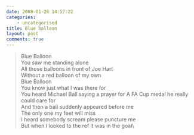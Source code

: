```yaml
---
date: 2008-01-28 14:57:22
categories:
    - uncategorised
title: Blue balloon
layout: post
comments: true
---
```

> Blue Balloon\
>  You saw me standing alone \
>  All those balloons in front of Joe Hart\
>  Without a red balloon of my own\
>  Blue Balloon\
>  You know just what I was there for\
>  You heard Michael Ball saying a prayer for A FA Cup medal he really
> could care for\
>  And then a ball suddenly appeared before me\
>  The only one my feet will miss\
>  I heard somebody scream please puncture me\
>  But when I looked to the ref it was in the goal\


